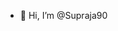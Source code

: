- 👋 Hi, I’m @Supraja90

<!---
Supraja90/Supraja90 is a ✨ special ✨ repository because its `README.md` (this file) appears on your GitHub profile.
You can click the Preview link to take a look at your changes.
--->
